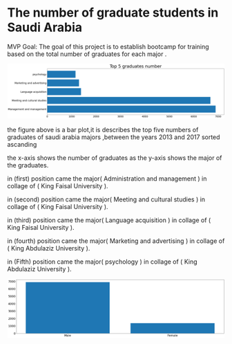 # The number of graduate students in Saudi Arabia

MVP Goal: The goal of this project is to establish bootcamp for training based on the total number of graduates for each major .


![](https://github.com/Faisal-py/T5-EDA/blob/main/pic2.png)

the figure above is a bar plot,it is describes the top five numbers of graduates of saudi arabia majors ,between the years 2013 and 2017 sorted ascanding

the x-axis shows the number of graduates as the y-axis shows the major of the graduates.

in (first) position came the major( Administration and management ) in collage of ( King Faisal University ).

in (second) position came the major( Meeting and cultural studies ) in collage of ( King Faisal University ).

in (third) position came the major( Language acquisition ) in collage of ( King Faisal University ).

in (fourth) position came the major( Marketing and advertising ) in collage of ( King Abdulaziz University ).

in (Fifth) position came the major( psychology ) in collage of ( King Abdulaziz University ).

![](https://github.com/Faisal-py/T5-EDA/blob/main/pic1.png)
